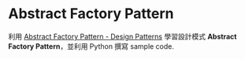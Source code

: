 # Abstract Factory Pattern
利用 [Abstract Factory Pattern - Design Patterns](https://www.youtube.com/watch?v=v-GiuMmsXj4&list=PLrhzvIcii6GNjpARdnO4ueTUAVR9eMBpc&index=5) 學習設計模式 **Abstract Factory Pattern**，並利用 Python 撰寫 sample code.


